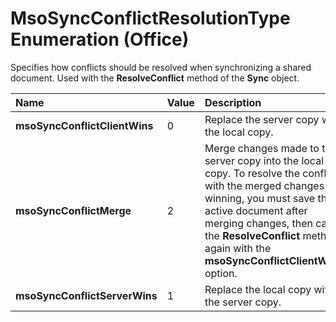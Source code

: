 
# MsoSyncConflictResolutionType Enumeration (Office)

Specifies how conflicts should be resolved when synchronizing a shared document. Used with the  **ResolveConflict** method of the **Sync** object.



|**Name**|**Value**|**Description**|
|:-----|:-----|:-----|
| **msoSyncConflictClientWins**|0|Replace the server copy with the local copy.|
| **msoSyncConflictMerge**|2|Merge changes made to the server copy into the local copy. To resolve the conflict with the merged changes winning, you must save the active document after merging changes, then call the  **ResolveConflict** method again with the **msoSyncConflictClientWins** option.|
| **msoSyncConflictServerWins**|1|Replace the local copy with the server copy.|
